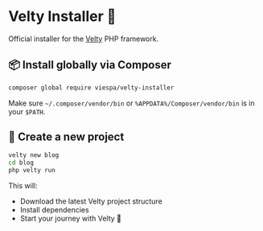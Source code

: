 # Velty Installer 🚀

Official installer for the [Velty](https://github.com/Viespa/velty) PHP framework.

## 📦 Install globally via Composer

```bash
composer global require viespa/velty-installer
```

Make sure `~/.composer/vendor/bin` or `%APPDATA%/Composer/vendor/bin` is in your `$PATH`.

## 🚀 Create a new project

```bash
velty new blog
cd blog
php velty run
```

This will:
- Download the latest Velty project structure
- Install dependencies
- Start your journey with Velty 💚
